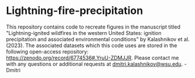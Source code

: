 # Lightning-fire-precipitation

This repository contains code to recreate figures in the manuscript titled "Lightning-ignited wildfires in the western United States: ignition precipitation and associated environmental conditions" by Kalashnikov et al. (2023). The associated datasets which this code uses are stored in the following open-access repository: https://zenodo.org/record/6774536#.YruU-ZDMJJR. Please contact me with any questions or additional requests at dmitri.kalashnikov@wsu.edu. -Dmitri
